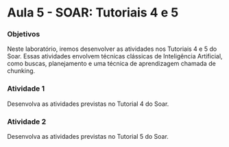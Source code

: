 # Aula 5 - SOAR: Tutoriais 4 e 5

### Objetivos

Neste laboratório, iremos desenvolver as atividades nos Tutoriais 4 e 5 do Soar. Essas atividades envolvem técnicas clássicas de Inteligência Artificial, como buscas, planejamento e uma técnica de aprendizagem chamada de chunking.

### Atividade 1

Desenvolva as atividades previstas no Tutorial 4 do Soar.

### Atividade 2

Desenvolva as atividades previstas no Tutorial 5 do Soar.